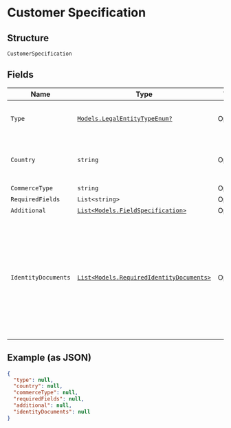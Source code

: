 
# Customer Specification

## Structure

`CustomerSpecification`

## Fields

| Name | Type | Tags | Description |
|  --- | --- | --- | --- |
| `Type` | [`Models.LegalEntityTypeEnum?`](../../doc/models/legal-entity-type-enum.md) | Optional | the second description of type parameter |
| `Country` | `string` | Optional | ISO 3166-1 alpha-2 or alpha-3 country code. |
| `CommerceType` | `string` | Optional | - |
| `RequiredFields` | `List<string>` | Optional | - |
| `Additional` | [`List<Models.FieldSpecification>`](../../doc/models/field-specification.md) | Optional | - |
| `IdentityDocuments` | [`List<Models.RequiredIdentityDocuments>`](../../doc/models/required-identity-documents.md) | Optional | A list of required identity documents, each entity in the list should be considered as an OR condition. Only a single entry need be satisfied. |

## Example (as JSON)

```json
{
  "type": null,
  "country": null,
  "commerceType": null,
  "requiredFields": null,
  "additional": null,
  "identityDocuments": null
}
```

